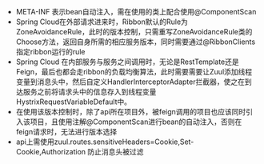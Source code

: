 - META-INF 表示bean自动注入，需在使用的类上配合使用@ComponentScan
- Spring Cloud在外部请求进来时，Ribbon默认的Rule为ZoneAvoidanceRule，此时的版本控制，只需重写ZoneAvoidanceRule类的Choose方法，返回自身所需的相应服务版本，同时需要通过@RibbonClients指定ribbon运行的rule
- Spring Cloud 在内部服务与服务之间调用时，无论是RestTemplate还是Feign，最后也都会走ribbon的负载均衡算法，此时需要需要让Zuul添加线程变量到消息头中，然后自定义HandlerInterceptorAdapter拦截器，使之在到达服务之前将请求头中的信息存入到线程变量HystrixRequestVariableDefault中。
- 在使用该版本控制时，除了api所在项目外，被feign调用的项目也应该同时引入该项目，且使用注解@ComponentScan进行bean的自动注入，否则在feign请求时，无法进行版本选择
- api上需使用zuul.routes.sensitiveHeaders=Cookie,Set-Cookie,Authorization 防止消息头被过滤
